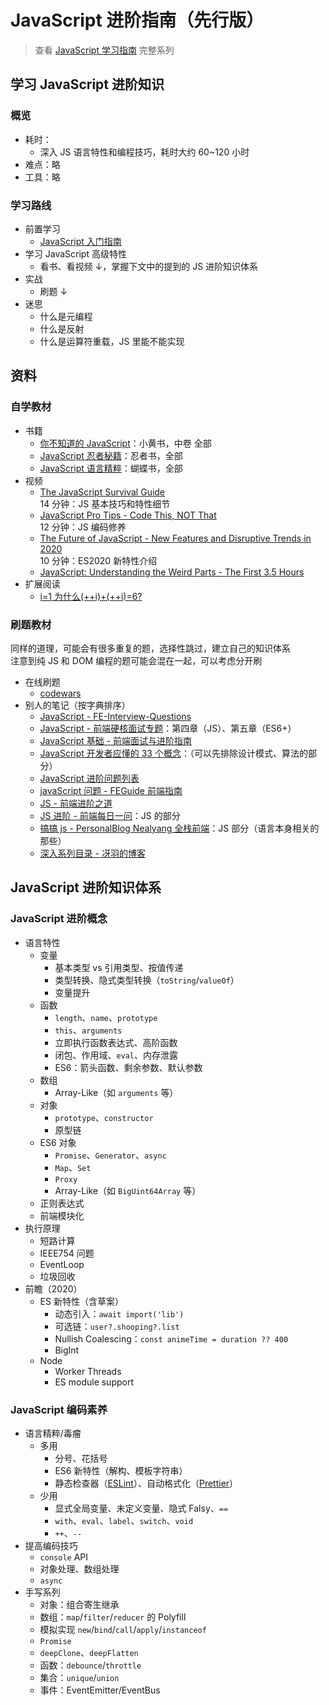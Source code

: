 # JavaScript 进阶指南（先行版）

> 查看 [JavaScript 学习指南](./js-foundation.md) 完整系列

## 学习 JavaScript 进阶知识

### 概览

- 耗时：
  - 深入 JS 语言特性和编程技巧，耗时大约 60~120 小时
- 难点：略
- 工具：略

### 学习路线

- 前置学习
  - [JavaScript 入门指南](./js-basic.md)
- 学习 JavaScript 高级特性
  - 看书、看视频 ↓，掌握下文中的提到的 JS 进阶知识体系
- 实战
  - 刷题 ↓
- 迷思
  - 什么是元编程
  - 什么是反射
  - 什么是运算符重载，JS 里能不能实现

## 资料

### 自学教材

- 书籍
  - [你不知道的 JavaScript](https://book.douban.com/series/40642)：小黄书，中卷 全部
  - [JavaScript 忍者秘籍](https://book.douban.com/subject/26638316/)：忍者书，全部
  - [JavaScript 语言精粹](https://book.douban.com/subject/3590768/)：蝴蝶书，全部
- 视频
  - [The JavaScript Survival Guide](https://www.youtube.com/watch?v=9emXNzqCKyg)  
    14 分钟：JS 基本技巧和特性细节
  - [JavaScript Pro Tips - Code This, NOT That](https://www.youtube.com/watch?v=Mus_vwhTCq0)  
    12 分钟：JS 编码修养
  - [The Future of JavaScript - New Features and Disruptive Trends in 2020](https://www.youtube.com/watch?v=f0DrPLKf6Ro)  
    10 分钟：ES2020 新特性介绍
  - [JavaScript: Understanding the Weird Parts - The First 3.5 Hours](https://www.youtube.com/watch?v=Bv_5Zv5c-Ts)
- 扩展阅读
  - [i=1 为什么(++i)+(++i)=6?](https://www.zhihu.com/question/347864795)

### 刷题教材

同样的道理，可能会有很多重复的题，选择性跳过，建立自己的知识体系  
注意到纯 JS 和 DOM 编程的题可能会混在一起，可以考虑分开刷

- 在线刷题
  - [codewars](https://www.codewars.com/?language=javascript)
- 别人的笔记（按字典排序）
  - [JavaScript - FE-Interview-Questions](https://github.com/poetries/FE-Interview-Questions/blob/master/JavaScript.md)
  - [JavaScript - 前端硬核面试专题](https://github.com/biaochenxuying/blog/blob/master/interview/fe-interview.md#4-javascript)：第四章（JS）、第五章（ES6+）
  - [JavaScript 基础 - 前端面试与进阶指南](https://github.com/Advanced-Interview-Question/front-end-interview/blob/dev/docs/guide/jsBasic.md)
  - [JavaScript 开发者应懂的 33 个概念](https://github.com/stephentian/33-js-concepts)：（可以先排除设计模式、算法的部分）
  - [JavaScript 进阶问题列表](https://github.com/lydiahallie/javascript-questions/blob/master/zh-CN/README-zh_CN.md)
  - [javaScript 问题 - FEGuide 前端指南](https://github.com/FEGuideTeam/FEGuide/tree/master/javascript%E9%97%AE%E9%A2%98)
  - [JS - 前端进阶之道](https://github.com/InterviewMap/CS-Interview-Knowledge-Map/blob/master/JS/JS-ch.md)
  - [JS 进阶 - 前端每日一问](https://github.com/sanyuan0704/frontend_daily_question#js-%E8%BF%9B%E9%98%B6)：JS 的部分
  - [搞搞 js - PersonalBlog Nealyang 全栈前端](https://github.com/Nealyang/PersonalBlog#%E6%90%9E%E6%90%9Ejs)：JS 部分（语言本身相关的那些）
  - [深入系列目录 - 冴羽的博客](https://github.com/mqyqingfeng/Blog#%E6%B7%B1%E5%85%A5%E7%B3%BB%E5%88%97%E7%9B%AE%E5%BD%95)

## JavaScript 进阶知识体系

### JavaScript 进阶概念

- 语言特性
  - 变量
    - 基本类型 vs 引用类型、按值传递
    - 类型转换、隐式类型转换（`toString`/`valueOf`）
    - 变量提升
  - 函数
    - `length`、`name`、`prototype`
    - `this`、`arguments`
    - 立即执行函数表达式、高阶函数
    - 闭包、作用域、`eval`、内存泄露
    - ES6：箭头函数、剩余参数、默认参数
  - 数组
    - Array-Like（如 `arguments` 等）
  - 对象
    - `prototype`、`constructor`
    - 原型链
  - ES6 对象
    - `Promise`、`Generator`、`async`
    - `Map`、`Set`
    - `Proxy`
    - Array-Like（如 `BigUint64Array` 等）
  - 正则表达式
  - 前端模块化
- 执行原理
  - 短路计算
  - IEEE754 问题
  - EventLoop
  - 垃圾回收
- 前瞻（2020）
  - ES 新特性（含草案）
    - 动态引入：`await import('lib')`
    - 可选链：`user?.shooping?.list`
    - Nullish Coalescing：`const animeTime = duration ?? 400`
    - BigInt
  - Node
    - Worker Threads
    - ES module support

### JavaScript 编码素养

- 语言精粹/毒瘤
  - 多用
    - 分号、花括号
    - ES6 新特性（解构、模板字符串）
    - 静态检查器（[ESLint](https://eslint.org/)）、自动格式化（[Prettier](https://prettier.io/)）
  - 少用
    - 显式全局变量、未定义变量、隐式 Falsy、`==`
    - `with`、`eval`、`label`、`switch`、`void`
    - `++`、`--`
- 提高编码技巧
  - `console` API
  - 对象处理、数组处理
  - `async`
- 手写系列
  - 对象：组合寄生继承
  - 数组：`map`/`filter`/`reducer` 的 Polyfill
  - 模拟实现 `new`/`bind`/`call`/`apply`/`instanceof`
  - `Promise`
  - `deepClone`、`deepFlatten`
  - 函数：`debounce`/`throttle`
  - 集合：`unique`/`union`
  - 事件：EventEmitter/EventBus
